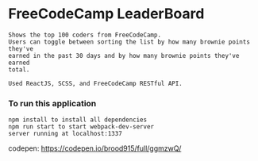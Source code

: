 # FreeCodeCamp LeaderBoard

```
Shows the top 100 coders from FreeCodeCamp. 
Users can toggle between sorting the list by how many brownie points they've 
earned in the past 30 days and by how many brownie points they've earned 
total.

Used ReactJS, SCSS, and FreeCodeCamp RESTful API.
```


### To run this application

```
npm install to install all dependencies
npm run start to start webpack-dev-server
server running at localhost:1337

```

codepen: https://codepen.io/brood915/full/ggmzwQ/
